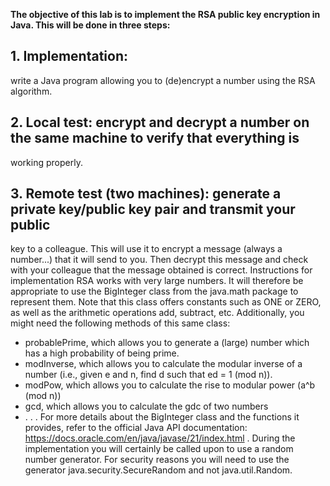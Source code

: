 **The objective of this lab is to implement the RSA public key encryption in Java. This will be
done in three steps:** 
## 1. Implementation:
write a Java program allowing you to (de)encrypt a number using the RSA
algorithm.
## 2. Local test: encrypt and decrypt a number on the same machine to verify that everything is
working properly.
## 3. Remote test (two machines): generate a private key/public key pair and transmit your public
key to a colleague. This will use it to encrypt a message (always a number...) that it will send to you.
Then decrypt this message and check with your colleague that the message obtained is correct.
Instructions for implementation
RSA works with very large numbers. It will therefore be appropriate to use the BigInteger class
from the java.math package to represent them.
Note that this class offers constants such as ONE or ZERO, as well as the arithmetic operations
add, subtract, etc.
Additionally, you might need the following methods of this same class:
- probablePrime, which allows you to generate a (large) number which has a high probability of
being prime.
- modInverse, which allows you to calculate the modular inverse of a number (i.e., given e and n,
find d such that ed = 1 (mod n)).
- modPow, which allows you to calculate the rise to modular power (a^b (mod n))
- gcd, which allows you to calculate the gdc of two numbers
- . . .
For more details about the BigInteger class and the functions it provides, refer to the official Java
API documentation: https://docs.oracle.com/en/java/javase/21/index.html .
During the implementation you will certainly be called upon to use a random number generator. For
security reasons you will need to use the generator java.security.SecureRandom and not
java.util.Random.
